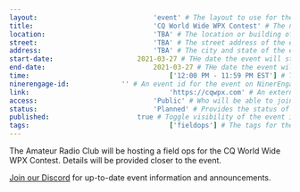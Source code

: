 ```yaml
---
layout:								'event' # The layout to use for the event page. This should never be changed.
title:								'CQ World Wide WPX Contest' # The name of the event.
location:							'TBA' # The location or building of the event.
street:								'TBA' # The street address of the event.
address:							'TBA' # The city and state of the event.
start-date:						2021-03-27 # THe date the event will start. YYYY-MM-DD.
end-date:							2021-03-27 # THe date the event will end. YYYY-MM-DD.
time:									['12:00 PM - 11:59 PM EST'] # The time range of the event. Does not include travel. An array of times for multi-day events.
ninerengage-id:				'' # An event id for the event on NinerEngage. Optional.
link:									'https://cqwpx.com' # An external link to the event. Optional.
access:								'Public' # Who will be able to join us for the event. Values: 'Club', 'School', or 'Public'.
status:								'Planned' # Provides the status of the event. Values: 'Attending', 'Planned', 'Cancelled'.
published:						true # Toggle visibility of the event in feeds.
tags:									['fieldops'] # The tags for the event.
---
```



The Amateur Radio Club will be hosting a field ops for the CQ World Wide WPX Contest. Details will be provided closer to the event.

[Join our Discord](https://ninerengage.uncc.edu/news/174684) for up-to-date event information and announcements.
